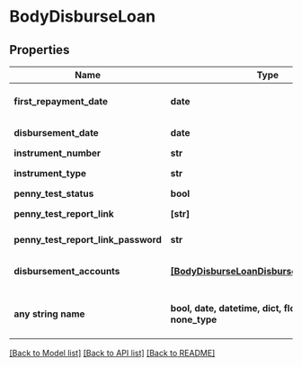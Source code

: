 # BodyDisburseLoan


## Properties
Name | Type | Description | Notes
------------ | ------------- | ------------- | -------------
**first_repayment_date** | **date** | First repayment date as per repayment schedule | [optional] 
**disbursement_date** | **date** | Disbursement date to the end customer | [optional] 
**instrument_number** | **str** | UTR / Cheque Number | [optional] 
**instrument_type** | **str** | RTGS / NEFT / UPI / Cheque | [optional] 
**penny_test_status** | **bool** | Penny Test Status | [optional] 
**penny_test_report_link** | **[str]** | Penny Test Status Report Link | [optional] 
**penny_test_report_link_password** | **str** | Penny Test Status Report Link Password | [optional] 
**disbursement_accounts** | [**[BodyDisburseLoanDisbursementAccounts]**](BodyDisburseLoanDisbursementAccounts.md) | Refer table DisbursementAccounts for attributes | [optional] 
**any string name** | **bool, date, datetime, dict, float, int, list, str, none_type** | any string name can be used but the value must be the correct type | [optional]

[[Back to Model list]](../README.md#documentation-for-models) [[Back to API list]](../README.md#documentation-for-api-endpoints) [[Back to README]](../README.md)


